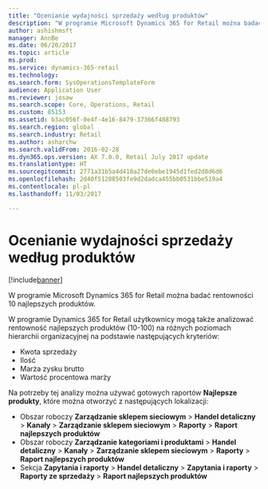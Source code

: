 ```yaml
---
title: "Ocenianie wydajności sprzedaży według produktów"
description: "W programie Microsoft Dynamics 365 for Retail można badać rentowności 10 najlepszych produktów."
author: ashishmsft
manager: AnnBe
ms.date: 06/20/2017
ms.topic: article
ms.prod: 
ms.service: dynamics-365-retail
ms.technology: 
ms.search.form: SysOperationsTemplateForm
audience: Application User
ms.reviewer: josaw
ms.search.scope: Core, Operations, Retail
ms.custom: 85153
ms.assetid: b3ac056f-0e4f-4e16-8479-37366f488793
ms.search.region: global
ms.search.industry: Retail
ms.author: asharchw
ms.search.validFrom: 2016-02-28
ms.dyn365.ops.version: AX 7.0.0, Retail July 2017 update
ms.translationtype: HT
ms.sourcegitcommit: 2771a31b5a4d418a27de0ebe1945d1fed2d8d6d6
ms.openlocfilehash: 2d40f51208503fe9d2dadca455bb0531bbe519a4
ms.contentlocale: pl-pl
ms.lasthandoff: 11/03/2017

---
```


# <a name="assess-sales-performance-by-product"></a>Ocenianie wydajności sprzedaży według produktów

[!include[banner](includes/banner.md)]


W programie Microsoft Dynamics 365 for Retail można badać rentowności 10 najlepszych produktów. 

W programie Dynamics 365 for Retail użytkownicy mogą także analizować rentowność najlepszych produktów (10-100) na różnych poziomach hierarchii organizacyjnej na podstawie następujących kryteriów:

-   Kwota sprzedaży
-   Ilość
-   Marża zysku brutto
-   Wartość procentowa marży

Na potrzeby tej analizy można używać gotowych raportów **Najlepsze produkty**, które można otworzyć z następujących lokalizacji:

-   Obszar roboczy **Zarządzanie sklepem sieciowym** &gt; **Handel detaliczny** &gt; **Kanały** &gt; **Zarządzanie sklepem sieciowym** &gt; **Raporty** &gt; **Raport najlepszych produktów**
-   Obszar roboczy **Zarządzanie kategoriami i produktami** &gt; **Handel detaliczny** &gt; **Kanały** &gt; **Zarządzanie sklepem sieciowym** &gt; **Raporty** &gt; **Raport najlepszych produktów**
-   Sekcja **Zapytania i raporty** &gt; **Handel detaliczny** &gt; **Zapytania i raporty** &gt; **Raporty ze sprzedaży** &gt; **Raport najlepszych produktów**




